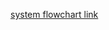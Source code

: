 [system flowchart link](https://lucid.app/lucidchart/15843269-48bd-408d-ad4d-6b31f68ee84e/edit?viewport_loc=-21%2C-107%2C1707%2C821%2C0_0&invitationId=inv_ba703012-848c-4b19-8085-d8b969506cf9)
